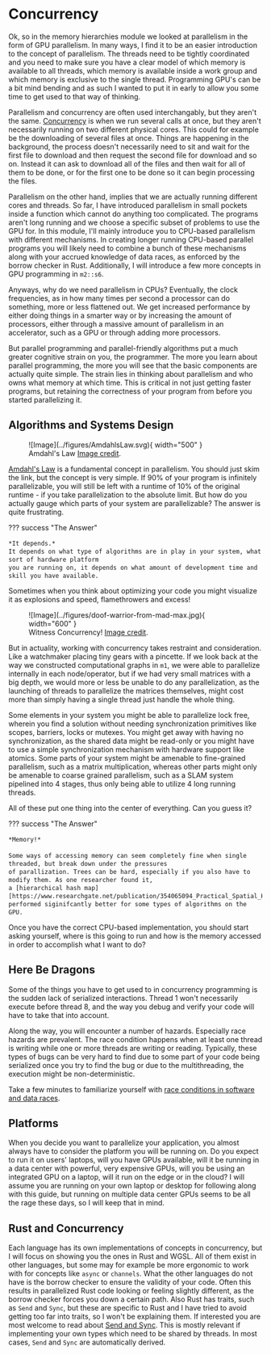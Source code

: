 # Concurrency
Ok, so in the memory hierarchies module we looked at parallelism in the form of GPU parallelism. In many ways,
I find it to be an easier introduction to the concept of parallelism. The threads need to be tightly coordinated
and you need to make sure you have a clear model of which memory is available to all threads, which memory is
available inside a work group and which memory is exclusive to the single thread. Programming GPU's can be a bit
mind bending and as such I wanted to put it in early to allow you some time to get used to that way of thinking.

Parallelism and concurrency are often used interchangably, but they aren't the same.
[Concurrency][0] is when we run several calls at once, but they aren't necessarily running on two
different physical cores. This could for example be the downloading of several files at once. Things are
happening in the background, the process doesn't necessarily need to sit and wait for the first file
to download and then request the second file for download and so on. Instead it can ask to download
all of the files and then wait for all of them to be done, or for the first one to be done so it can
begin processing the files.

Parallelism on the other hand, implies that we are actually running different cores and threads.
So far, I have introduced parallelism in small pockets inside a function which cannot do anything
too complicated. The programs aren't long running and we choose a specific subset of problems to
use the GPU for. In this module, I'll mainly introduce you to CPU-based parallelism with different
mechanisms. In creating longer running CPU-based parallel programs you will likely need to combine
a bunch of these mechanisms along with your accrued knowledge of data races, as enforced by the
borrow checker in Rust. Additionally, I will introduce a few more concepts in GPU programming in ```m2::s6```.

Anyways, why do we need parallelism in CPUs? Eventually, the clock frequencies, as in how many times
per second a processor can do something, more or less flattened out. We get increased performance by
either doing things in a smarter way or by increasing the amount of processors, either through
a massive amount of parallelism in an accelerator, such as a GPU or through adding more processors.

But parallel programming and parallel-friendly algorithms put a much greater cognitive strain on
you, the programmer. The more you learn about parallel programming, the more you will see that
the basic components are actually quite simple. The strain lies in thinking about
parallelism and who owns what memory at which time. This is critical in not just getting
faster programs, but retaining the correctness of your program from before you started parallelizing it.

## Algorithms and Systems Design

<figure markdown>
![Image](../figures/AmdahlsLaw.svg){ width="500" }
<figcaption>
Amdahl's Law
<a href="https://en.wikipedia.org/wiki/Amdahl%27s_law">
Image credit</a>.
</figcaption>
</figure>

[Amdahl's Law][1] is a fundamental concept in parallelism. You should just skim the link, but the concept is
very simple. If 90% of your program is infinitely parallelizable, you will still be left with a runtime of
10% of the original runtime - if you take parallelization to the absolute limit. But how do you actually
gauge which parts of your system are parallelizable? The answer is quite frustrating.

??? success "The Answer"

    *It depends.*
    It depends on what type of algorithms are in play in your system, what sort of hardware platform
    you are running on, it depends on what amount of development time and skill you have available.

Sometimes when you think about optimizing your code you might visualize it as explosions and
speed, flamethrowers and excess!

<figure markdown>
![Image](../figures/doof-warrior-from-mad-max.jpg){ width="600" }
<figcaption>
Witness Concurrency!
<a href="https://www.ultimate-guitar.com/news/community_feed/mad_max_doof_warrior_inspired_flamethrower_ukulele.html">
Image credit</a>.
</figcaption>
</figure>

But in actuality, working with concurrency takes restraint and consideration. Like a watchmaker placing
tiny gears with a pincette. If we look back at the way we constructed computational graphs in
```m1```, we were able to parallelize internally in each node/operator, but if we had very small
matrices with a big depth, we would more or less be unable to do any parallelization, as the launching
of threads to parallelize the matrices themselves, might cost more than simply having a single thread just
handle the whole thing.

Some elements in your system you might be able to parallelize lock free, wherein you find a solution
without needing synchronization primitives like scopes, barriers, locks or mutexes. You might get
away with having no synchronization, as the shared data might be read-only or you might have to use a
simple synchronization mechanism with hardware support like atomics. Some parts of your system might be
amenable to fine-grained parallelism, such as a matrix multiplication, whereas other parts might only be
amenable to coarse grained parallelism, such as a SLAM system pipelined into 4 stages, thus only being
able to utilize 4 long running threads.

All of these put one thing into the center of everything. Can you guess it?

??? success "The Answer"

    *Memory!*

    Some ways of accessing memory can seem completely fine when single threaded, but break down under the pressures
    of parallization. Trees can be hard, especially if you also have to modify them. As one researcher found it,
    a [hierarchical hash map][https://www.researchgate.net/publication/354065094_Practical_Spatial_Hash_Map_Updates]
    performed siginifcantly better for some types of algorithms on the GPU.

Once you have the correct CPU-based implementation, you should start asking yourself, where is this going to
run and how is the memory accessed in order to accomplish what I want to do?

## Here Be Dragons
Some of the things you have to get used to in concurrency programming is the sudden lack of serialized
interactions. Thread 1 won't necessarily execute before thread 8, and the way you debug and verify your code
will have to take that into account.

Along the way, you will encounter a number of hazards. Especially race hazards are prevalent. The race condition
happens when at least one thread is writing while one or more threads are writing or reading. Typically, these types
of bugs can be very hard to find due to some part of your code being serialized once you try to find the bug or
due to the multithreading, the execution might be non-deterministic.

Take a few minutes to familiarize yourself with [race conditions in software and data races][3].

## Platforms
When you decide you want to parallelize your application, you almost always have to consider the platform you
will be running on. Do you expect to run it on users' laptops, will you have GPUs available, will it be running
in a data center with powerful, very expensive GPUs, will you be using an integrated GPU on a laptop, will
it run on the edge or in the cloud? I will assume you are running on your own laptop or desktop for following
along with this guide, but running on multiple data center GPUs seems to be all the rage these days,
so I will keep that in mind.

## Rust and Concurrency
Each language has its own implementations of concepts in concurrency, but I will focus on showing you the ones
in Rust and WGSL. All of them exist in other languages, but some may for example be more ergonomic to work with
for concepts like ```async``` or ```channels```. What the other languages do not have is the borrow checker to
ensure the validity of your code. Often this results in parallelized Rust code looking or feeling slightly
different, as the borrow checker forces you down a certain path. Also Rust has traits, such as ```Send```
and ```Sync```, but these are specific to Rust and I have tried to avoid getting too far into traits,
so I won't be explaining them. If interested you are most welcome to read about [Send and Sync][4].
This is mostly relevant if implementing your own types which need to be shared by threads. In most
cases, ```Send``` and ```Sync``` are automatically derived.

[0]: https://en.wikipedia.org/wiki/Concurrency_(computer_science)
[1]: https://en.wikipedia.org/wiki/Amdahl%27s_law
[3]: https://en.wikipedia.org/wiki/Race_condition
[4]: https://doc.rust-lang.org/nomicon/send-and-sync.html
